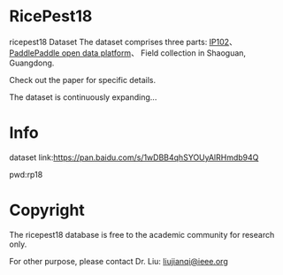 # RicePest18 
ricepest18 Dataset
The dataset comprises three parts: [IP102](https://openaccess.thecvf.com/content_CVPR_2019/papers/Wu_IP102_A_Large-Scale_Benchmark_Dataset_for_Insect_Pest_Recognition_CVPR_2019_paper.pdf)、 [PaddlePaddle open data platform](https://aistudio.baidu.com/aistudio/datasetoverview)、 Field collection in Shaoguan, Guangdong.

Check out the paper for specific details.

The dataset is continuously expanding...

# Info
dataset link:https://pan.baidu.com/s/1wDBB4qhSYOUyAlRHmdb94Q

pwd:rp18 

# Copyright
The ricepest18 database is free to the academic community for research only.

For other purpose, please contact Dr. Liu: liujianqi@ieee.org
